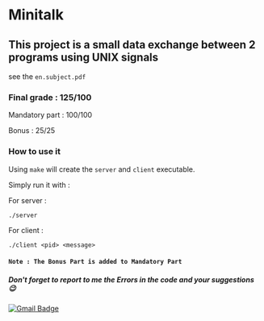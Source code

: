 # Minitalk
## This project is a small data exchange between 2 programs using UNIX signals
  see the ``en.subject.pdf``
### Final grade : 125/100

Mandatory part : 100/100

Bonus : 25/25

### How to use it
Using ``make`` will create the ``server`` and ``client`` executable.

Simply run it with :

For server :

```
./server
```
For client :

```
./client <pid> <message>
```

#### ``Note : The Bonus Part is added to Mandatory Part``

##### Don't forget to report to me the Errors in the code and your suggestions 😉
[![Gmail Badge](https://img.shields.io/badge/-Gmail-d14836?style=flat-square&logo=Gmail&logoColor=white&link=mailto:omarabdelhadi1337@gmail.com)](mailto:omarabdelhadi1337@gmail.com)
